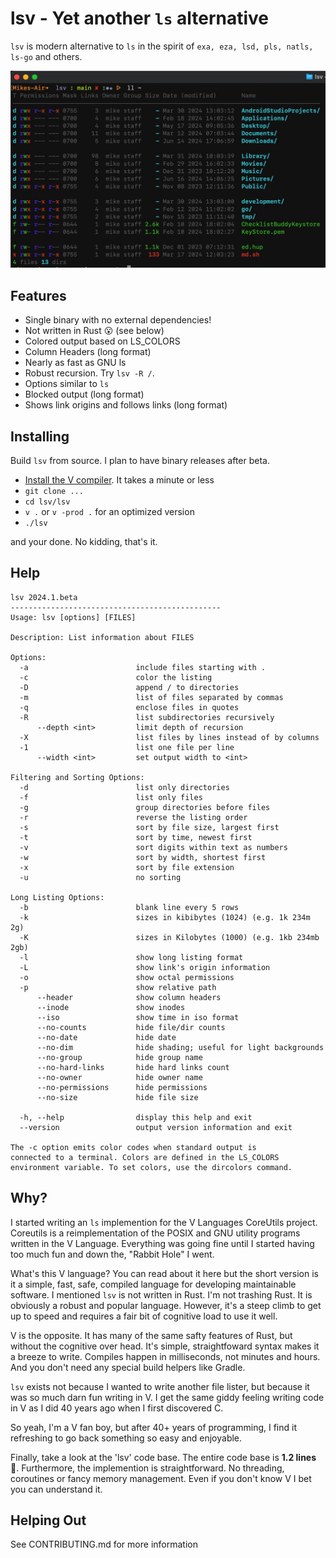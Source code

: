 # lsv - Yet another `ls` alternative

`lsv` is modern alternative to `ls` in the spirit of `exa, eza, lsd, pls, natls, ls-go` and others.

![Screenshot](screenshot.jpeg)

## Features

- Single binary with no external dependencies!
- Not written in Rust 😮 (see below)
- Colored output based on LS_COLORS
- Column Headers (long format)
- Nearly as fast as GNU ls
- Robust recursion. Try `lsv -R /`.
- Options similar to `ls`
- Blocked output (long format)
- Shows link origins and follows links (long format)

## Installing

Build `lsv` from source. I plan to have binary releases after beta.

- [Install the V compiler](https://docs.vlang.io/installing-v-from-source.html). It takes a minute or less
- `git clone ...`
- `cd lsv/lsv`
- `v .` or `v -prod .` for an optimized version
- `./lsv`

and your done. No kidding, that's it.

## Help
```
lsv 2024.1.beta
-----------------------------------------------
Usage: lsv [options] [FILES]

Description: List information about FILES

Options:
  -a                        include files starting with .
  -c                        color the listing
  -D                        append / to directories
  -m                        list of files separated by commas
  -q                        enclose files in quotes
  -R                        list subdirectories recursively
      --depth <int>         limit depth of recursion
  -X                        list files by lines instead of by columns
  -1                        list one file per line
      --width <int>         set output width to <int>

Filtering and Sorting Options:
  -d                        list only directories
  -f                        list only files
  -g                        group directories before files
  -r                        reverse the listing order
  -s                        sort by file size, largest first
  -t                        sort by time, newest first
  -v                        sort digits within text as numbers
  -w                        sort by width, shortest first
  -x                        sort by file extension
  -u                        no sorting

Long Listing Options:
  -b                        blank line every 5 rows
  -k                        sizes in kibibytes (1024) (e.g. 1k 234m 2g)
  -K                        sizes in Kilobytes (1000) (e.g. 1kb 234mb 2gb)
  -l                        show long listing format
  -L                        show link's origin information
  -o                        show octal permissions
  -p                        show relative path
      --header              show column headers
      --inode               show inodes
      --iso                 show time in iso format
      --no-counts           hide file/dir counts
      --no-date             hide date
      --no-dim              hide shading; useful for light backgrounds
      --no-group            hide group name
      --no-hard-links       hide hard links count
      --no-owner            hide owner name
      --no-permissions      hide permissions
      --no-size             hide file size

  -h, --help                display this help and exit
  --version                 output version information and exit

The -c option emits color codes when standard output is
connected to a terminal. Colors are defined in the LS_COLORS 
environment variable. To set colors, use the dircolors command.
```

## Why?

I started writing an `ls` implemention for the V Languages CoreUtils project.
Coreutils is a reimplementation of the POSIX and GNU utility programs written in the V Language. Everything was going fine until I started having too much fun and down the, "Rabbit Hole" I went.

What's this V language? You can read about it here but the short version is it a simple, fast, safe, compiled language for developing maintainable software. I mentioned `lsv` is not written in Rust. I'm not trashing Rust. It is obviously a robust and popular language. However, it's a steep climb to get up to speed and requires a fair bit of cognitive load to use it well.

V is the opposite. It has many of the same safty features of Rust, but without the cognitive over head. It's simple, straightfoward syntax makes it a breeze to write. Compiles happen in milliseconds, not minutes and hours. And you don't need any special build helpers like Gradle.

`lsv` exists not because I wanted to write another file lister, but because it was so much darn fun writing in V. I get the same giddy feeling writing code in V as I did 40 years ago when I first discovered C.

So yeah, I'm a V fan boy, but after 40+ years of programming, I find it refreshing to go back something so easy and enjoyable.

Finally, take a look at the 'lsv' code base. The entire code base is **1.2 lines** 🧐. Furthermore, the implemention is straightforward. No threading, coroutines or fancy memory management. Even if you don't know V I bet you can understand it.

## Helping Out

See CONTRIBUTING.md for more information